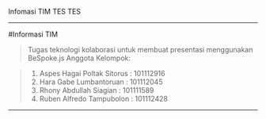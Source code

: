 Infomasi TIM
TES
TES


*********
#Informasi TIM
 
 > Tugas teknologi kolaborasi untuk membuat presentasi menggunakan BeSpoke.js
 > Anggota Kelompok:
 
 > 1. Aspes Hagai Poltak Sitorus	: 101112916
 > 2. Hara Gabe Lumbantoruan	   	: 101112045
 > 3. Rhony Abdullah Siagian	  	: 101111589
 > 4. Ruben Alfredo Tampubolon	  : 101112428
*********


